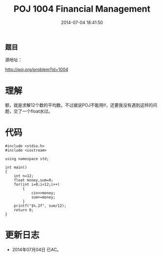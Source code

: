 ﻿---
layout: post
title: POJ 1004 Financial Management
date: 2014-07-04 18:41:50
categories: Exercise
toc: true
---
## 题目
源地址：

http://poj.org/problem?id=1004

# 理解
额，就是求解12个数的平均数。不过据说POJ不能用lf，还要我没有遇到这样的问题，交了一个float水过。

<!-- more -->

# 代码

```
#include <stdio.h>
#include <iostream>

using namespace std;

int main()
{
	int n=12;
	float money,sum=0;
	for(int i=0;i<12;i++)
		{
			cin>>money;
			sum+=money;
		}
	printf("$%.2f", sum/12);
	return 0;
}

```

# 更新日志
- 2014年07月04日  已AC。